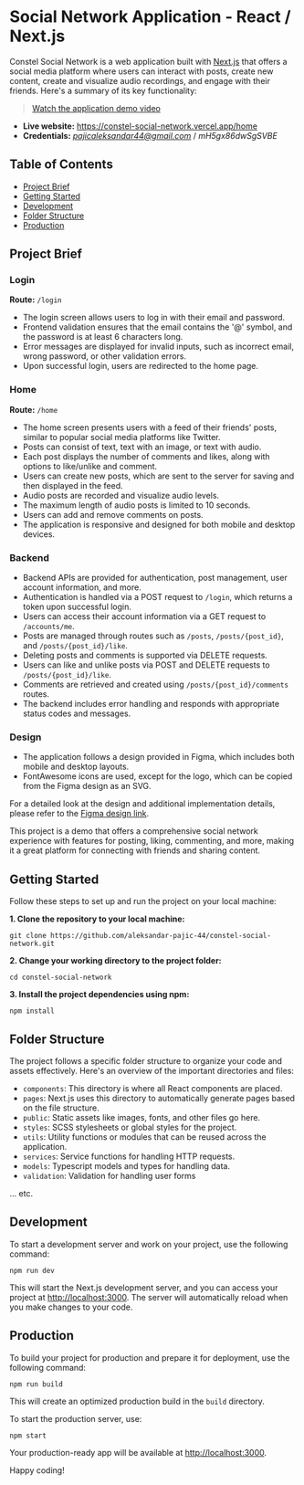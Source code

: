 
# Social Network Application - React / Next.js

Constel Social Network is a web application built with [Next.js](https://nextjs.org/) that offers a social media platform where users can interact with posts, create new content, create and visualize audio recordings, and engage with their friends. Here's a summary of its key functionality:

> [Watch the application demo video](https://www.loom.com/share/c243c2cdf4aa44bab76ef56409165646?sid=cf38de98-6a69-471d-8e9e-7f44a98e7633)
> 
 - **Live website:** https://constel-social-network.vercel.app/home
 - **Credentials:** *pajicaleksandar44@gmail.com* / *mH5gx86dwSgSVBE*

## Table of Contents

- [Project Brief](#project-brief)
- [Getting Started](#getting-started)
- [Development](#development)
- [Folder Structure](#folder-structure)
- [Production](#production)

## Project Brief

### Login

**Route:** `/login`
- The login screen allows users to log in with their email and password.
- Frontend validation ensures that the email contains the '@' symbol, and the password is at least 6 characters long.
- Error messages are displayed for invalid inputs, such as incorrect email, wrong password, or other validation errors.
- Upon successful login, users are redirected to the home page.

### Home
**Route:** `/home`
- The home screen presents users with a feed of their friends' posts, similar to popular social media platforms like Twitter.
- Posts can consist of text, text with an image, or text with audio.
- Each post displays the number of comments and likes, along with options to like/unlike and comment.
- Users can create new posts, which are sent to the server for saving and then displayed in the feed.
-   Audio posts are recorded and visualize audio levels.
- The maximum length of audio posts is limited to 10 seconds.
- Users can add and remove comments on posts.
- The application is responsive and designed for both mobile and desktop devices.

### Backend
- Backend APIs are provided for authentication, post management, user account information, and more.
- Authentication is handled via a POST request to `/login`, which returns a token upon successful login.
- Users can access their account information via a GET request to `/accounts/me`.
- Posts are managed through routes such as `/posts`, `/posts/{post_id}`, and `/posts/{post_id}/like`.
- Deleting posts and comments is supported via DELETE requests.
- Users can like and unlike posts via POST and DELETE requests to `/posts/{post_id}/like`.
- Comments are retrieved and created using `/posts/{post_id}/comments` routes.
- The backend includes error handling and responds with appropriate status codes and messages.

### Design
- The application follows a design provided in Figma, which includes both mobile and desktop layouts.
- FontAwesome icons are used, except for the logo, which can be copied from the Figma design as an SVG.

For a detailed look at the design and additional implementation details, please refer to the [Figma design link](https://www.figma.com/file/q9NHQ8YyLnlWRprXOGgbVJ/Social-Network-UI-Concept-Design?type=design&node-id=0%3A1&mode=design&t=HZvNzngrqImLeqz9-1).

This project is a demo that offers a comprehensive social network experience with features for posting, liking, commenting, and more, making it a great platform for connecting with friends and sharing content.

## Getting Started

Follow these steps to set up and run the project on your local machine:

**1. Clone the repository to your local machine:**

`git clone https://github.com/aleksandar-pajic-44/constel-social-network.git`

**2.  Change your working directory to the project folder:**

`cd constel-social-network` 

**3.  Install the project dependencies using npm:**

`npm install` 

## Folder Structure

The project follows a specific folder structure to organize your code and assets effectively. Here's an overview of the important directories and files:

-   `components`: This directory is where all React components are placed.
-   `pages`: Next.js uses this directory to automatically generate pages based on the file structure.
-   `public`: Static assets like images, fonts, and other files go here.
-   `styles`: SCSS stylesheets or global styles for the project.
-   `utils`: Utility functions or modules that can be reused across the application.
-   `services`: Service functions for handling HTTP requests.
-   `models`: Typescript models and types for handling data.
-   `validation`: Validation for handling user forms

... etc.

## Development

To start a development server and work on your project, use the following command:

`npm run dev` 

This will start the Next.js development server, and you can access your project at [http://localhost:3000](http://localhost:3000/). The server will automatically reload when you make changes to your code.

## Production

To build your project for production and prepare it for deployment, use the following command:

`npm run build` 

This will create an optimized production build in the `build` directory.

To start the production server, use:

`npm start` 

Your production-ready app will be available at [http://localhost:3000](http://localhost:3000/).

Happy coding!

